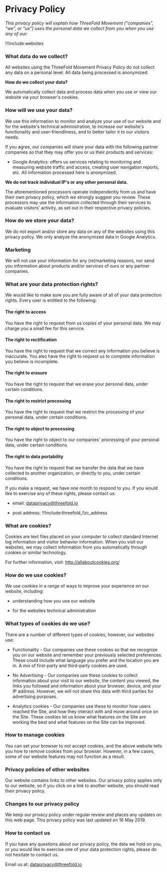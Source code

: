 # Privacy Policy

*This privacy policy will explain how ThreeFold Movement ("companies", “we”, or “us”) uses the personal data we collect from you when you use any of our:*

!!!include:websites

### What data do we collect? 

All websites using the ThreeFold Movement Privacy Policy do not collect any data on a personal level. All data being processed is anonymized. 

**How do we collect your data?**

We automatically collect data and process data when you use or view our website via your browser's cookies.

### How will we use your data? 

We use this information to monitor and analyze your use of our website and for the website's technical administration, to increase our website's functionality and user-friendliness, and to better tailor it to our visitors needs.

If you agree, our companies will share your data with the following partner companies so that they may offer you or us their products and services: 

* Google Analytics: offers us services relating to monitoring and measuring website traffic and access, creating user navigation reports, etc. All information processed here is anonymized. 

**We do not track individual IP's or any other personal data.**

The aforementioned processors operate independently from us and have their own privacy policy, which we strongly suggest you review. These processors may use the information collected through their services to evaluate visitors’ activity, as set out in their respective privacy policies.

### How do we store your data? 

We do not export and/or store any data on any of the websites using this privacy policy.
We only analyze the anonymized data in Google Analytics.

### Marketing 

We will not use your information for any (re)marketing reasons, nor send you information about products and/or services of ours or any partner companies.

### What are your data protection rights? 

We would like to make sure you are fully aware of all of your data protection rights. Every user is entitled to the following: 

#### The right to access 

You have the right to request from us copies of your personal data. We may charge you a small fee for this service. 

#### The right to rectification

You have the right to request that we correct any information you believe is inaccurate. You also have the right to request us to complete information you believe is incomplete. 

#### The right to erasure 

You have the right to request that we erase your personal data, under certain conditions. 

#### The right to restrict processing 

You have the right to request that we restrict the processing of your personal data, under certain conditions. 

#### The right to object to processing

You have the right to object to our companies' processing of your personal data, under certain conditions. 

#### The right to data portability  

You have the right to request that we transfer the data that we have collected to another organization, or directly to you, under certain conditions. 

If you make a request, we have one month to respond to you. If you would like to exercise any of these rights, please contact us: 

* email: dataprivacy@threefold.io

* post address: 
!!!include:threefold_fzc_address

### What are cookies? 

Cookies are text files placed on your computer to collect standard Internet log information and visitor behavior information. When you visit our websites, we may collect information from you automatically through cookies or similar technology. 

For further information, visit: http://allaboutcookies.org/

### How do we use cookies? 

We use cookies in a range of ways to improve your experience on our website, including: 

* understanding how you use our website 

* for the websites technical administration

### What types of cookies do we use? 

There are a number of different types of cookies, however, our websites use: 

* Functionality - Our companies use these cookies so that we recognize you on our website and remember your previously selected preferences. These could include what language you prefer and the location you are in. A mix of first-party and third-party cookies are used. 

* No Advertising - Our companies use these cookies to collect information about your visit to our website, the content you viewed, the links you followed and information about your browser, device, and your IP address. However, we will not share this data with third parties for advertising purposes. 

* Analytics cookies - Our companies use these to monitor how users reached the Site, and how they interact with and move around once on the Site. These cookies let us know what features on the Site are working the best and what features on the Site can be improved.

### How to manage cookies 

You can set your browser to not accept cookies, and the above website tells you how to remove cookies from your browser. However, in a few cases, some of our website features may not function as a result. 

### Privacy policies of other websites 

Our website contains links to other websites. Our privacy policy applies only to our website, so if you click on a link to another website, you should read their privacy policy. 

### Changes to our privacy policy 

We keep our privacy policy under regular review and places any updates on this web page. This privacy policy was last updated on 16 May 2019. 

### How to contact us 

If you have any questions about our privacy policy, the data we hold on you, or you would like to exercise one of your data protection rights, please do not hesitate to contact us. 

Email us at: dataprivacy@threefold.io

